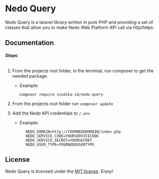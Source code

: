 # Nedo Query

Nedo Query is a laravel library written in pure PHP and providing a set of classes that allow you to make Nedo Web Platform API call via http/https.

## Documentation

###### **Steps**:
  1. From the projects root folder, in the terminal, run composer to get the needed package.
     * Example:

      ```
         composer require sindika-id/nedo-query
      ```
  2. From the projects root folder run ```composer update```
  3. Add the Nedo API credentials to ``` /.env  ```
     * Example:

      ```
            NEDO_DOMAIN=http://YOURNEDODOMAIN/index.php
            NEDO_SERVICE_CODE=YOURSERVICECODE
            NEDO_SERVICE_SECRET=YOURSECRET
            NEDO_USER_TYPE=YOURNEDOUSERTYPE
      ```

## License

Nedo Query is licensed under the [MIT license](https://opensource.org/licenses/MIT). Enjoy!
